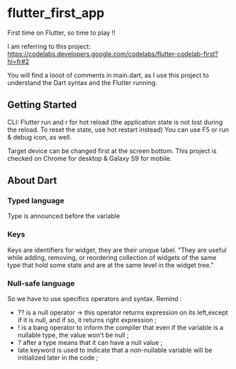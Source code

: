 # flutter_first_app

First time on Flutter, so time to play !!

I am referring to this project:
https://codelabs.developers.google.com/codelabs/flutter-codelab-first?hl=fr#2

You will find a looot of comments in main.dart, as I use this project
to understand the Dart syntax and the Flutter running.

## Getting Started

CLI: Flutter run and r for hot reload
(the application state is not lost during the reload. To reset the state, use hot restart instead)
You can use F5 or run & debug icon, as well.

Target device can be changed first at the screen bottom.
This project is checked on Chrome for desktop & Galaxy S9 for mobile.

## About Dart

### Typed language

Type is announced before the variable

### Keys

Keys are identifiers for widget, they are their unique label.
"They are useful while adding, removing, or reordering collection of widgets of the same type that hold some state and are at the same level in the widget tree."

### Null-safe language

So we have to use specifics operators and syntax.
Remind :

- ?? is a null operator -> this operator returns expression on its left,except if it is null, and if so, it returns right expression ;
- ! is a bang operator to inform the compiler that even if the variable is a nullable type, the value won't be null ;
- ? after a type means that it can have a null value ;
- late keyword is used to indicate that a non-nullable variable will be initialized later in the code ;
